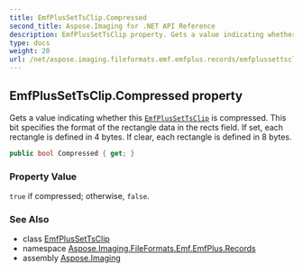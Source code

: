```yaml
---
title: EmfPlusSetTsClip.Compressed
second_title: Aspose.Imaging for .NET API Reference
description: EmfPlusSetTsClip property. Gets a value indicating whether this EmfPlusSetTsClip is compressed. This bit specifies the format of the rectangle data in the rects field. If set each rectangle is defined in 4 bytes. If clear each rectangle is defined in 8 bytes
type: docs
weight: 20
url: /net/aspose.imaging.fileformats.emf.emfplus.records/emfplussettsclip/compressed/
---
```

## EmfPlusSetTsClip.Compressed property

Gets a value indicating whether this [`EmfPlusSetTsClip`](../) is compressed. This bit specifies the format of the rectangle data in the rects field. If set, each rectangle is defined in 4 bytes. If clear, each rectangle is defined in 8 bytes.

```csharp
public bool Compressed { get; }
```

### Property Value

`true` if compressed; otherwise, `false`.

### See Also

* class [EmfPlusSetTsClip](../)
* namespace [Aspose.Imaging.FileFormats.Emf.EmfPlus.Records](../../emfplussettsclip/)
* assembly [Aspose.Imaging](../../../)


